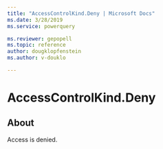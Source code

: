 ```yaml
---
title: "AccessControlKind.Deny | Microsoft Docs"
ms.date: 3/28/2019
ms.service: powerquery

ms.reviewer: gepopell
ms.topic: reference
author: dougklopfenstein
ms.author: v-douklo

---
```

# AccessControlKind.Deny

## About  

Access is denied.

  
